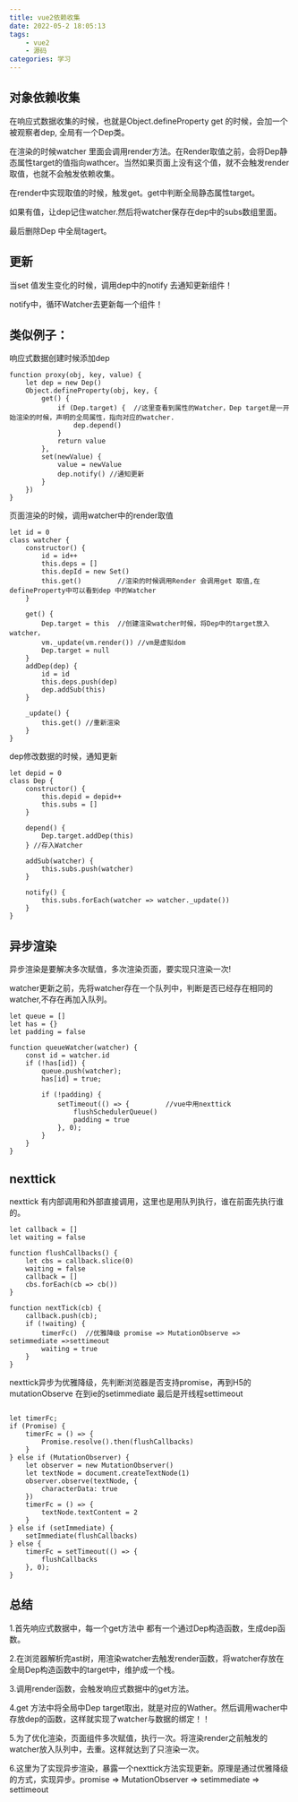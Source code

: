 ```yaml
---
title: vue2依赖收集
date: 2022-05-2 18:05:13
tags:
    - vue2
    - 源码
categories: 学习
---
```

## 对象依赖收集
在响应式数据收集的时候，也就是Object.defineProperty get 的时候，会加一个被观察者dep, 全局有一个Dep类。

在渲染的时候watcher 里面会调用render方法。在Render取值之前，会将Dep静态属性target的值指向wathcer。当然如果页面上没有这个值，就不会触发render取值，也就不会触发依赖收集。

在render中实现取值的时候，触发get。get中判断全局静态属性target。

如果有值，让dep记住watcher.然后将watcher保存在dep中的subs数组里面。

最后删除Dep 中全局tagert。


## 更新

当set 值发生变化的时候，调用dep中的notify 去通知更新组件！

notify中，循环Watcher去更新每一个组件！

## 类似例子：

响应式数据创建时候添加dep
```
function proxy(obj, key, value) {
    let dep = new Dep()
    Object.defineProperty(obj, key, {
        get() {
            if (Dep.target) {  //这里查看到属性的Watcher，Dep target是一开始渲染的时候，声明的全局属性，指向对应的watcher.
                dep.depend()
            }
            return value
        },
        set(newValue) {
            value = newValue
            dep.notify() //通知更新
        }
    })
}
```

页面渲染的时候，调用watcher中的render取值

```
let id = 0
class watcher {
    constructor() {
        id = id++
        this.deps = []
        this.depId = new Set()
        this.get()         //渲染的时候调用Render 会调用get 取值,在defineProperty中可以看到dep 中的Watcher
    }

    get() {
        Dep.target = this  //创建渲染watcher时候，将Dep中的target放入watcher，
        vm._update(vm.render()) //vm是虚拟dom
        Dep.target = null
    }
    addDep(dep) {
        id = id
        this.deps.push(dep)
        dep.addSub(this)
    }

    _update() {
        this.get() //重新渲染
    }
}

```

dep修改数据的时候，通知更新
```
let depid = 0
class Dep {
    constructor() {
        this.depid = depid++
        this.subs = []
    }

    depend() {
        Dep.target.addDep(this)
    } //存入Watcher

    addSub(watcher) {
        this.subs.push(watcher)
    }

    notify() {
        this.subs.forEach(watcher => watcher._update())
    }
}
```

## 异步渲染

异步渲染是要解决多次赋值，多次渲染页面，要实现只渲染一次!

watcher更新之前，先将watcher存在一个队列中，判断是否已经存在相同的watcher,不存在再加入队列。

```
let queue = []
let has = {}
let padding = false

function queueWatcher(watcher) {
    const id = watcher.id
    if (!has[id]) {
        queue.push(watcher);
        has[id] = true;

        if (!padding) {
            setTimeout(() => {         //vue中用nexttick
                flushSchedulerQueue()
                padding = true
            }, 0);
        }
    }
}

```
## nexttick

nexttick 有内部调用和外部直接调用，这里也是用队列执行，谁在前面先执行谁的。

```
let callback = []
let waiting = false

function flushCallbacks() {
    let cbs = callback.slice(0)
    waiting = false
    callback = []
    cbs.forEach(cb => cb())
}

function nextTick(cb) {
    callback.push(cb);
    if (!waiting) {
        timerFc()  //优雅降级 promise => MutationObserve => setimmediate =>settimeout
        waiting = true
    }
}
```

nexttick异步为优雅降级，先判断浏览器是否支持promise，再到H5的mutationObserve 在到ie的setimmediate 最后是开线程settimeout

```

let timerFc;
if (Promise) {
    timerFc = () => {
        Promise.resolve().then(flushCallbacks)
    }
} else if (MutationObserver) {
    let observer = new MutationObserver()
    let textNode = document.createTextNode(1)
    observer.observe(textNode, {
        characterData: true
    })
    timerFc = () => {
        textNode.textContent = 2
    }
} else if (setImmediate) {
    setImmediate(flushCallbacks)
} else {
    timerFc = setTimeout(() => {
        flushCallbacks
    }, 0);
}

```



## 总结

1.首先响应式数据中，每一个get方法中 都有一个通过Dep构造函数，生成dep函数。

2.在浏览器解析完ast树，用渲染watcher去触发render函数，将watcher存放在全局Dep构造函数中的target中，维护成一个栈。

3.调用render函数，会触发响应式数据中的get方法。

4.get 方法中将全局中Dep target取出，就是对应的Wather。然后调用wacher中存放dep的函数，这样就实现了watcher与数据的绑定！！

5.为了优化渲染，页面组件多次赋值，执行一次。将渲染render之前触发的watcher放入队列中，去重。这样就达到了只渲染一次。

6.这里为了实现异步渲染，暴露一个nexttick方法实现更新。原理是通过优雅降级的方式，实现异步。promise => MutationObserver => setimmediate => settimeout

